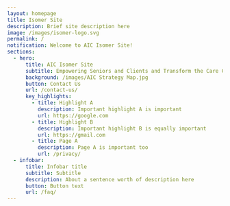 ```yaml
---
layout: homepage
title: Isomer Site
description: Brief site description here
image: /images/isomer-logo.svg
permalink: /
notification: Welcome to AIC Isomer Site!
sections:
  - hero:
      title: AIC Isomer Site
      subtitle: Empowering Seniors and Clients and Transform the Care Community
      background: /images/AIC Strategy Map.jpg
      button: Contact Us
      url: /contact-us/
      key_highlights:
        - title: Highlight A
          description: Important highlight A is important
          url: https://google.com
        - title: Highlight B
          description: Important highlight B is equally important
          url: https://gmail.com
        - title: Page A
          description: Page A is important too
          url: /privacy/
  - infobar:
      title: Infobar title
      subtitle: Subtitle
      description: About a sentence worth of description here
      button: Button text
      url: /faq/
---
```

